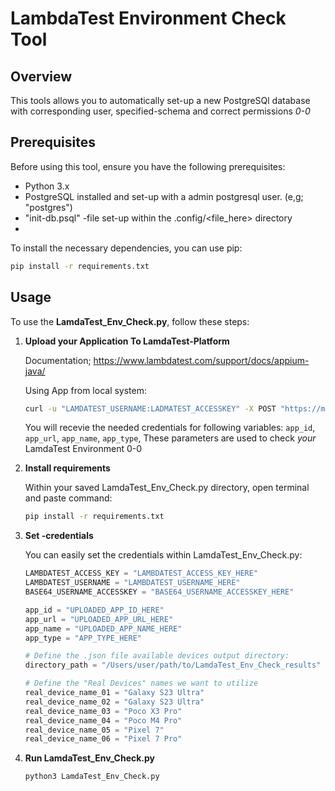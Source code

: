 # LambdaTest Environment Check Tool

## Overview

This tools allows you to automatically set-up a new PostgreSQl database with corresponding user, specified-schema and correct permissions *0-0*

## Prerequisites

Before using this tool, ensure you have the following prerequisites:

- Python 3.x
- PostgreSQL installed and set-up with a admin postgresql user. (e,g; "postgres")
- "init-db.psql" -file set-up within the .config/<file_here> directory
- 

To install the necessary dependencies, you can use pip:

   ```bash
   pip install -r requirements.txt
   ```

## Usage

To use the **LamdaTest_Env_Check.py**, follow these steps:
1. **Upload your Application To LamdaTest-Platform**

   Documentation; https://www.lambdatest.com/support/docs/appium-java/

   Using App from local system:
   ```bash
   curl -u "LAMDATEST_USERNAME:LADMATEST_ACCESSKEY" -X POST "https://manual-api.lambdatest.com/app/upload/realDevice" -F "appFile=@"/Users/user/path/to/APP_NAME.apk"" -F "name="APP_NAME""
   ```
   
   You will recevie the needed credentials for following variables:
   `app_id`, `app_url`, `app_name`, `app_type`, 
   These parameters are used to check *your* LamdaTest Environment 0-0
   

2. **Install requirements**

   Within your saved LamdaTest_Env_Check.py directory, open terminal and paste command:

   ```bash
   pip install -r requirements.txt
   ```

3. **Set -credentials**

   You can easily set the credentials within LamdaTest_Env_Check.py:

   ```python
   LAMBDATEST_ACCESS_KEY = "LAMBDATEST_ACCESS_KEY_HERE"
   LAMBDATEST_USERNAME = "LAMBDATEST_USERNAME_HERE"
   BASE64_USERNAME_ACCESSKEY = "BASE64_USERNAME_ACCESSKEY_HERE"
   
   app_id = "UPLOADED_APP_ID_HERE"
   app_url = "UPLOADED_APP_URL_HERE"
   app_name = "UPLOADED_APP_NAME_HERE"
   app_type = "APP_TYPE_HERE"

   # Define the .json file available devices output directory:
   directory_path = "/Users/user/path/to/LamdaTest_Env_Check_results"
   
   # Define the "Real Devices" names we want to utilize
   real_device_name_01 = "Galaxy S23 Ultra"
   real_device_name_02 = "Galaxy S23 Ultra"
   real_device_name_03 = "Poco X3 Pro"
   real_device_name_04 = "Poco M4 Pro"
   real_device_name_05 = "Pixel 7"
   real_device_name_06 = "Pixel 7 Pro"
   ```

4. **Run LamdaTest_Env_Check.py**
   ```bash
   python3 LamdaTest_Env_Check.py
   ```
